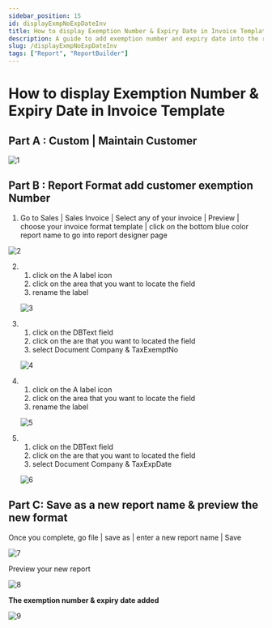 ```yaml
---
sidebar_position: 15
id: displayExmpNoExpDateInv
title: How to display Exemption Number & Expiry Date in Invoice Template
description: A guide to add exemption number and expiry date into the report
slug: /displayExmpNoExpDateInv
tags: ["Report", "ReportBuilder"]
---
```


# How to display Exemption Number & Expiry Date in Invoice Template
## Part A : Custom | Maintain Customer

![1](/img/report/displayExmpNoExpDateInv/1.png)

## Part B : Report Format add customer exemption Number 

1. Go to Sales | Sales Invoice | Select any of your invoice | Preview | choose your invoice format template | click on the bottom blue color report name to go into report designer page

![2](/img/report/displayExmpNoExpDateInv/2.png)

2. 1. click on the A label icon
   2. click on the area that you want to locate the field
   3. rename the label 

   ![3](/img/report/displayExmpNoExpDateInv/3.png)

3. 1. click on the DBText field
   2. click on the are that you want to located the field 
   3. select Document Company & TaxExemptNo

   ![4](/img/report/displayExmpNoExpDateInv/4.png)

4. 1. click on the A label icon
   2. click on the area that you want to locate the field
   3. rename the label

   ![5](/img/report/displayExmpNoExpDateInv/5.png)

5. 1. click on the DBText field
   2. click on the are that you want to located the field 
   3. select Document Company & TaxExpDate 

   ![6](/img/report/displayExmpNoExpDateInv/6.png)  

## Part C: Save as a new report name & preview the new format
Once you complete, go file | save as | enter a new report name | Save

![7](/img/report/displayExmpNoExpDateInv/7.png)

Preview your new report

![8](/img/report/displayExmpNoExpDateInv/8.png)

**The exemption number & expiry date added**

![9](/img/report/displayExmpNoExpDateInv/9.png)